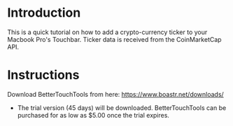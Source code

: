 <h1> Introduction </h1>

This is a quick tutorial on how to add a crypto-currency ticker to your Macbook Pro's Touchbar. Ticker data is received from the CoinMarketCap API.

<h1> Instructions </h1>

Download BetterTouchTools from here: https://www.boastr.net/downloads/
- The trial version (45 days) will be downloaded. BetterTouchTools can be purchased for as low as $5.00 once the trial expires.
